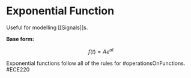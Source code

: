 # Exponential Function
Useful for modelling [[Signals]]s.

**Base form:**

$$f(t)=Ae^{at}$$

Exponential functions follow all of the rules for #operationsOnFunctions.
#ECE220 
